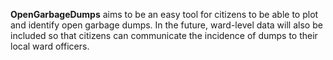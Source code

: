 **OpenGarbageDumps** aims to be an easy tool for citizens to be able to plot and identify open garbage dumps. In the future, ward-level data will also be included so that citizens can communicate the incidence of dumps to their local ward officers.
